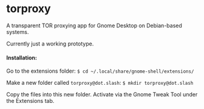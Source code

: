 # torproxy #
A transparent TOR proxying app for Gnome Desktop on Debian-based systems.

Currently just a working prototype.

#### Installation: ####

Go to the extensions folder:
`$ cd ~/.local/share/gnome-shell/extensions/`

Make a new folder called `torproxy@dot.slash`:
`$ mkdir torproxy@dot.slash`

Copy the files into this new folder. Activate via the Gnome Tweak Tool under the Extensions tab.
